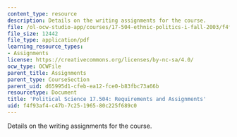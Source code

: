```yaml
---
content_type: resource
description: Details on the writing assignments for the course.
file: /ol-ocw-studio-app/courses/17-504-ethnic-politics-i-fall-2003/f4f93af4c47b7c25196580c225f689c0_polscience1.pdf
file_size: 12442
file_type: application/pdf
learning_resource_types:
- Assignments
license: https://creativecommons.org/licenses/by-nc-sa/4.0/
ocw_type: OCWFile
parent_title: Assignments
parent_type: CourseSection
parent_uid: d65995d1-cfeb-ea12-fce0-b83fbc73a66b
resourcetype: Document
title: 'Political Science 17.504: Requirements and Assignments'
uid: f4f93af4-c47b-7c25-1965-80c225f689c0
---
```

Details on the writing assignments for the course.